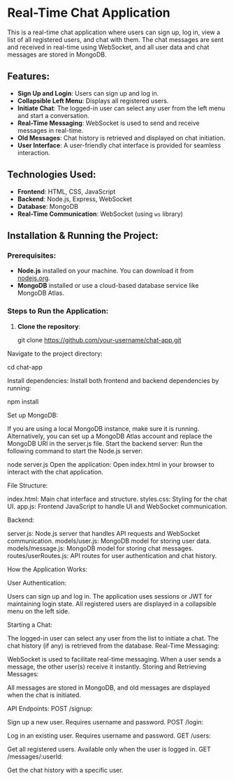 # Real-Time Chat Application

This is a real-time chat application where users can sign up, log in, view a list of all registered users, and chat with them. The chat messages are sent and received in real-time using WebSocket, and all user data and chat messages are stored in MongoDB.

## Features:
- **Sign Up and Login**: Users can sign up and log in.
- **Collapsible Left Menu**: Displays all registered users.
- **Initiate Chat**: The logged-in user can select any user from the left menu and start a conversation.
- **Real-Time Messaging**: WebSocket is used to send and receive messages in real-time.
- **Old Messages**: Chat history is retrieved and displayed on chat initiation.
- **User Interface**: A user-friendly chat interface is provided for seamless interaction.

## Technologies Used:
- **Frontend**: HTML, CSS, JavaScript
- **Backend**: Node.js, Express, WebSocket
- **Database**: MongoDB
- **Real-Time Communication**: WebSocket (using `ws` library)

## Installation & Running the Project:

### Prerequisites:
- **Node.js** installed on your machine. You can download it from [nodejs.org](https://nodejs.org/).
- **MongoDB** installed or use a cloud-based database service like MongoDB Atlas.

### Steps to Run the Application:

1. **Clone the repository**:
  
   git clone https://github.com/your-username/chat-app.git


Navigate to the project directory:

cd chat-app

Install dependencies: Install both frontend and backend dependencies by running:

npm install

Set up MongoDB:

If you are using a local MongoDB instance, make sure it is running.
Alternatively, you can set up a MongoDB Atlas account and replace the MongoDB URI in the server.js file.
Start the backend server: Run the following command to start the Node.js server:

node server.js
Open the application: Open index.html in your browser to interact with the chat application.

File Structure:

index.html: Main chat interface and structure.
styles.css: Styling for the chat UI.
app.js: Frontend JavaScript to handle UI and WebSocket communication.

Backend:

server.js: Node.js server that handles API requests and WebSocket communication.
models/user.js: MongoDB model for storing user data.
models/message.js: MongoDB model for storing chat messages.
routes/userRoutes.js: API routes for user authentication and chat history.

How the Application Works:

User Authentication:

Users can sign up and log in. The application uses sessions or JWT for maintaining login state.
All registered users are displayed in a collapsible menu on the left side.

Starting a Chat:

The logged-in user can select any user from the list to initiate a chat.
The chat history (if any) is retrieved from the database.
Real-Time Messaging:

WebSocket is used to facilitate real-time messaging. When a user sends a message, the other user(s) receive it instantly.
Storing and Retrieving Messages:

All messages are stored in MongoDB, and old messages are displayed when the chat is initiated.

API Endpoints:
POST /signup:

Sign up a new user. Requires username and password.
POST /login:

Log in an existing user. Requires username and password.
GET /users:

Get all registered users. Available only when the user is logged in.
GET /messages/:userId:

Get the chat history with a specific user.
